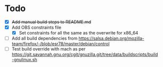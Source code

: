 # Todo

- [x] ~~Add manual build steps to README.md~~
- [x] Add OBS constraints file
    - [x] Set constraints for all the same as the overwrite for x86_64
- [ ] Add all build dependencies from https://salsa.debian.org/mozilla-team/firefox/-/blob/esr78/master/debian/control
- [ ] Test build override with mach as per https://git.savannah.gnu.org/cgit/gnuzilla.git/tree/data/buildscripts/build-gnulinux.sh
